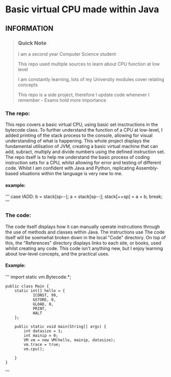 # Basic virtual CPU made within Java

## INFORMATION

> ### Quick Note
>
> I am a second year Computer Science student
> 
> This repo used multiple sources to learn about CPU function at low level
>
> I am constantly learning, lots of my University modules cover relating concepts
>
> This repo is a side project, therefore I update code whenever I remember - Exams hold more importance

### The repo:

<p>This repo covers a basic virtual CPU, using basic set insctructions in the bytecode class. To further understand the function of a CPU at low-level, I added printing of the stack process to the console, allowing for visual understanding of what is happening. This whole project displays the fundamental utilisation of JVM, creating a basic virtual machine that can add, subract, multiply and divide numbers using the defined instruction set. The repo itself is to help me understand the basic process of coding instruction sets for a CPU, whilst allowing for error and testing of different code. Whilst I am confident with Java and Python, replicating Assembly-based situations within the language is very new to me.</p>

#### example:

'''
case IADD:
					b = stack[sp--];
					a = stack[sp--];
					stack[++sp] = a + b;
					break;
'''

### The code:

<p>The code itself displays how it can manually operate instrcutions through the use of methods and classes within Java. The instructions use The code itself will be soemwhat broken down in the local "Code" directory. On top of this, the "References" directory displays links to each site, or books, used whilst creating any code. This code isn't anything new, but I enjoy learning about low-level concepts, and the practical uses.</p>

#### Example:

'''
	import static vm.Bytecode.*;
	
	public class Main {
		static int[] hello = {
				ICONST, 99,
				GSTORE, 0,
				GLOAD, 0,
				PRINT,
				HALT
		};
		
		public static void main(String[] args) {
			int datasize = 1;
			int mainip = 0;
			VM vm = new VM(hello, mainip, datasize);
			vm.trace = true;
			vm.cpu();
			
		}
	}
'''

